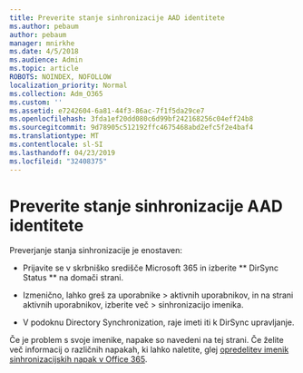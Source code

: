 ```yaml
---
title: Preverite stanje sinhronizacije AAD identitete
ms.author: pebaum
author: pebaum
manager: mnirkhe
ms.date: 4/5/2018
ms.audience: Admin
ms.topic: article
ROBOTS: NOINDEX, NOFOLLOW
localization_priority: Normal
ms.collection: Adm_O365
ms.custom: ''
ms.assetid: e7242604-6a81-44f3-86ac-7f1f5da29ce7
ms.openlocfilehash: 3fda1ef20dd080c6d99bf242168256c04eff24b8
ms.sourcegitcommit: 9d78905c512192ffc4675468abd2efc5f2e4baf4
ms.translationtype: MT
ms.contentlocale: sl-SI
ms.lasthandoff: 04/23/2019
ms.locfileid: "32408375"
---
```

# <a name="check-aad-identity-sync-status"></a>Preverite stanje sinhronizacije AAD identitete

Preverjanje stanja sinhronizacije je enostaven: 
  
- Prijavite se v skrbniško središče Microsoft 365 in izberite ** DirSync Status ** na domači strani. 
    
- Izmenično, lahko greš za uporabnike \> aktivnih uporabnikov, in na strani aktivnih uporabnikov, izberite več \> sinhronizacijo imenika.
    
- V podoknu Directory Synchronization, raje imeti iti k DirSync upravljanje. 
    
Če je problem s svoje imenike, napake so navedeni na tej strani. Če želite več informacij o različnih napakah, ki lahko naletite, glej [opredelitev imenik sinhronizacijskih napak v Office 365](https://support.office.com/article/b4fc07a5-97ea-4ca6-9692-108acab74067).
  

